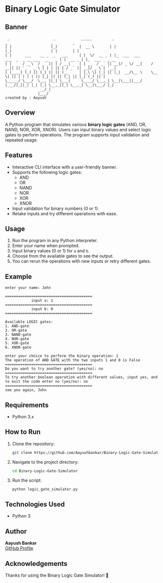
# Binary Logic Gate Simulator

## Banner
```
 _                    _            _____         _                       _                    _         _                
| |                  (_)          |  __ \       | |                     (_)                  | |       | |               
| |      ___    __ _  _   ___     | |  \/  __ _ | |_  ___  ___      ___  _  _ __ ___   _   _ | |  __ _ | |_  ___   _ __  
| |     / _ \  / _` || | / __|    | | __  / _` || __|/ _ \/ __|    / __|| || '_ ` _ \ | | | || | / _` || __|/ _ \ | '__| 
| |____| (_) || (_| || || (__     | |_\ \| (_| || |_|  __/\__ \    \__ \| || | | | | || |_| || || (_| || |_| (_) || |    
\_____/ \___/  \__, ||_| \___|     \____/ \__,_| \__|\___||___/    |___/|_||_| |_| |_| \__,_||_| \__,_| \__|\___/ |_|    
                __/ |                                                                                                    
               |___/                                                                            created by : Aayush
```

## Overview
A Python program that simulates various **binary logic gates** (AND, OR, NAND, NOR, XOR, XNOR). Users can input binary values and select logic gates to perform operations. The program supports input validation and repeated usage.

## Features
- Interactive CLI interface with a user-friendly banner.
- Supports the following logic gates:
  - AND
  - OR
  - NAND
  - NOR
  - XOR
  - XNOR
- Input validation for binary numbers (0 or 1).
- Retake inputs and try different operations with ease.

## Usage
1. Run the program in any Python interpreter.
2. Enter your name when prompted.
3. Input binary values (0 or 1) for `a` and `b`.  
4. Choose from the available gates to see the output.
5. You can rerun the operations with new inputs or retry different gates.

## Example
```
enter your name: John

========================================
            input a: 1
========================================
            input b: 0
========================================

Available LOGIC gates:
1. AND-gate
2. OR-gate
3. NAND-gate
4. NOR-gate
5. XOR-gate
6. XNOR-gate

enter your choice to perform the binary operation: 1
The operation of AND GATE with the two inputs 1 and 0 is False
========================================
Do you want to try another gate? (yes/no): no
========================================
To try another boolean operation with different values, input yes, and to exit the code enter no (yes/no): no
========================================
see you again, John
```

## Requirements
- Python 3.x

## How to Run
1. Clone the repository:
   ```bash
   git clone https://github.com/Aayushbankar/Binary-Logic-Gate-Simulator.git
   ```
2. Navigate to the project directory:
   ```bash
   cd Binary-Logic-Gate-Simulator
   ```
3. Run the script:
   ```bash
   python logic_gate_simulator.py
   ```

## Technologies Used
- Python 3

## Author
**Aayush Bankar**  
[GitHub Profile](https://github.com/Aayushbankar)  


## Acknowledgements
Thanks for using the Binary Logic Gate Simulator! 🎉
